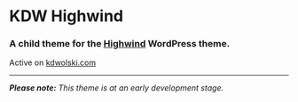 # KDW Highwind
### A child theme for the [Highwind](https://github.com/jameskoster/highwind) WordPress theme.
Active on [kdwolski.com](http://www.kdwolski.com)
***
_**Please note:** This theme is at an early development stage._
